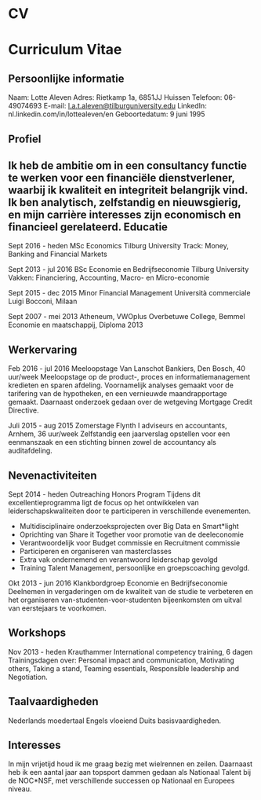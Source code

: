 # CV

Curriculum Vitae
=================

Persoonlijke informatie
---
Naam:			      Lotte Aleven
Adres:			    Rietkamp 1a, 6851JJ Huissen
Telefoon:		    06-49074693
E-mail:			    l.a.t.aleven@tilburguniversity.edu
LinkedIn: 	    nl.linkedin.com/in/lottealeven/en
Geboortedatum:	9 juni 1995

Profiel
---
Ik heb de ambitie om in een consultancy functie te werken voor een financiële dienstverlener, waarbij ik kwaliteit en integriteit belangrijk vind. Ik ben analytisch, zelfstandig en nieuwsgierig, en mijn carrière interesses zijn economisch en financieel gerelateerd. 
Educatie
---
Sept 2016 - heden	    MSc Economics
                      Tilburg University
                      Track: Money, Banking and Financial Markets

Sept 2013 - jul 2016	BSc Economie en Bedrijfseconomie
                      Tilburg University
                      Vakken: Financiering, Accounting, Macro- en Micro-economie

Sept 2015 - dec 2015	Minor Financial Management
			                Università commerciale Luigi Bocconi, Milaan

Sept 2007 - mei 2013	Atheneum, VWOplus
			                Overbetuwe College, Bemmel
			                Economie en maatschappij, Diploma 2013

Werkervaring
---
Feb 2016 - jul 2016	  Meeloopstage Van Lanschot Bankiers, Den Bosch, 40 uur/week
Meeloopstage op de product-, proces en informatiemanagement kredieten en sparen afdeling. Voornamelijk analyses gemaakt voor de tarifering van de hypotheken, en een vernieuwde maandrapportage gemaakt. Daarnaast onderzoek gedaan over de wetgeving Mortgage Credit Directive.

Juli 2015 - aug 2015	Zomerstage Flynth I adviseurs en accountants, Arnhem, 36 uur/week
Zelfstandig een jaarverslag opstellen voor een eenmanszaak en een stichting binnen zowel de accountancy als auditafdeling. 

Nevenactiviteiten
---
Sept 2014 - heden 	  Outreaching Honors Program
Tijdens dit excellentieprogramma ligt de focus op het ontwikkelen van leiderschapskwaliteiten door te participeren in verschillende evenementen.
-	Multidisciplinaire onderzoeksprojecten over Big Data en Smart*light 
-	Oprichting van Share it Together voor promotie van de deeleconomie
-	Verantwoordelijk voor Budget commissie en Recruitment commissie
-	Participeren en organiseren van masterclasses
-	Extra vak ondernemend en verantwoord leiderschap gevolgd
-	Training Talent Management, persoonlijke en groepscoaching gevolgd. 

Okt 2013 - jun 2016	  Klankbordgroep Economie en Bedrijfseconomie
Deelnemen in vergaderingen om de kwaliteit van de studie te verbeteren en het organiseren van-studenten-voor-studenten bijeenkomsten om uitval van eerstejaars te voorkomen. 

Workshops
----
Nov 2013 - heden	    Krauthammer International competency training, 6 dagen
Trainingsdagen over: Personal impact and communication, Motivating others, Taking a stand, Teaming essentials, Responsible leadership and Negotiation. 

Taalvaardigheden
---
Nederlands moedertaal
Engels vloeiend
Duits basisvaardigheden.

Interesses
---
In mijn vrijetijd houd ik me graag bezig met wielrennen en zeilen. Daarnaast heb ik een aantal jaar aan topsport dammen gedaan als Nationaal Talent bij de NOC*NSF, met verschillende successen op Nationaal en Europees niveau. 
